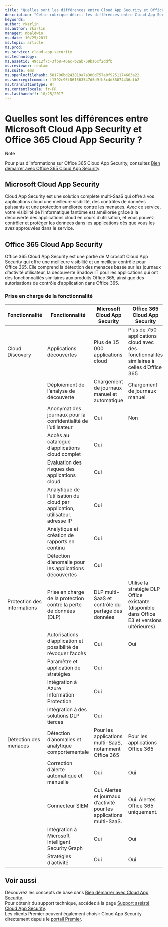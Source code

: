 ```yaml
---
title: "Quelles sont les différences entre Cloud App Security et Office 365 Cloud App Security ? | Microsoft Docs"
description: "Cette rubrique décrit les différences entre Cloud App Security et Office 365 Cloud App Security."
keywords: 
author: rkarlin
ms.author: rkarlin
manager: mbaldwin
ms.date: 10/25/2017
ms.topic: article
ms.prod: 
ms.service: cloud-app-security
ms.technology: 
ms.assetid: 49c12f7c-3fb8-46ac-b2ab-59ba6cf2ddfb
ms.reviewer: reutam
ms.suite: ems
ms.openlocfilehash: 581706bd243819a7a300d757a0f9251174663a22
ms.sourcegitcommit: f1592c95f861563547d5d9fb3c4d36074436afb2
ms.translationtype: HT
ms.contentlocale: fr-FR
ms.lasthandoff: 10/25/2017
---
```

# <a name="what-are-the-differences-between-microsoft-cloud-app-security-and-office-365-cloud-app-security"></a>Quelles sont les différences entre Microsoft Cloud App Security et Office 365 Cloud App Security ?

> [!NOTE]
> Pour plus d’informations sur Office 365 Cloud App Security, consultez [Bien démarrer avec Office 365 Cloud App Security](https://support.office.com/article/Get-started-with-Advanced-Management-Security-d9ee4d67-f2b3-42b4-9c9e-c4529904990a).

## <a name="microsoft-cloud-app-security"></a>Microsoft Cloud App Security 

Cloud App Security est une solution complète multi-SaaS qui offre à vos applications cloud une meilleure visibilité, des contrôles de données puissants et une protection améliorée contre les menaces. Avec ce service, votre visibilité de l’informatique fantôme est améliorée grâce à la découverte des applications cloud en cours d’utilisation, et vous pouvez contrôler et protéger les données dans les applications dès que vous les avez approuvées dans le service. 

## <a name="office-365-cloud-app-security"></a>Office 365 Cloud App Security

Office 365 Cloud App Security est une partie de Microsoft Cloud App Security qui offre une meilleure visibilité et un meilleur contrôle pour Office 365. Elle comprend la détection des menaces basée sur les journaux d’activité utilisateur, la découverte Shadow IT pour les applications qui ont des fonctionnalités similaires aux produits Office 365, ainsi que des autorisations de contrôle d’application dans Office 365.

### <a name="feature-support"></a>Prise en charge de la fonctionnalité

|Fonctionnalité|Fonctionnalité|Microsoft Cloud App Security|Office 365 Cloud App Security|
|----|----|----|----|
|Cloud Discovery|Applications découvertes |Plus de 15 000 applications cloud  |Plus de 750 applications cloud avec des fonctionnalités similaires à celles d’Office 365|
||Déploiement de l’analyse de découverte|Chargement de journaux manuel et automatique|Chargement de journaux manuel|
||Anonymat des journaux pour la confidentialité de l’utilisateur|Oui|Non|
||Accès au catalogue d’applications cloud complet|Oui||
||Évaluation des risques des applications cloud|Oui||
||Analytique de l’utilisation du cloud par application, utilisateur, adresse IP|Oui||
||Analytique et création de rapports en continu|Oui||
||Détection d’anomalie pour les applications découvertes|Oui||
|Protection des informations|Prise en charge de la protection contre la perte de données (DLP)|DLP multi-SaaS et contrôle du partage des données|Utilise la stratégie DLP Office existante (disponible dans Office E3 et versions ultérieures)|
||Autorisations d’application et possibilité de révoquer l’accès|Oui|Oui|
||Paramètre et application de stratégies|Oui||
||Intégration à Azure Information Protection |Oui||
||Intégration à des solutions DLP tierces|Oui||
|Détection des menaces|Détection d’anomalies et analytique comportementale|Pour les applications multi-SaaS, notamment Office 365|Pour les applications Office 365 |
||Correction d’alerte automatique et manuelle|Oui|Oui|
||Connecteur SIEM|Oui. Alertes et journaux d’activité pour les applications multi-SaaS.|Oui. Alertes Office 365 uniquement.|
||Intégration à Microsoft Intelligent Security Graph|Oui|Oui|
||Stratégies d’activité|Oui|Oui|



## <a name="see-also"></a>Voir aussi  

Découvrez les concepts de base dans [Bien démarrer avec Cloud App Security](getting-started-with-cloud-app-security.md).    
Pour obtenir du support technique, accédez à la page [Support assisté Cloud App Security](http://support.microsoft.com/oas/default.aspx?prid=16031).   
Les clients Premier peuvent également choisir Cloud App Security directement depuis le [portail Premier](https://premier.microsoft.com/).   

